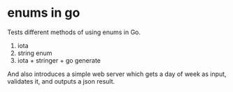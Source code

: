 # enums in go

Tests different methods of using enums in Go.

1. iota
2. string enum
3. iota + stringer + go generate

And also introduces a simple web server which gets a day of week as input, validates it, and outputs a json result.
